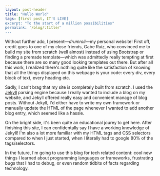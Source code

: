 ```yaml
---
layout: post-header
title: "Hello World"
tags: [first post, IT'S LIVE]
excerpt: "To the start of a million possibilities"
permalink: '/blog/:title/'
---
```


Without further ado, I present—*drumroll*—my personal website! First off, credit goes to one of my close friends, Gabe Ruiz, who convinced me to build my site from scratch (well almost) instead of using Bootstrap or finding a premade template—which was admittedly really tempting at first because there are so many good looking templates out there. But after all this work, I realized there's nothing quite like the satisfaction of knowing that all the things displayed on this webpage is your code: every div, every block of text, every heading etc.

Sadly, I can't brag that my site is completely built from scratch. I used the [Jekyll](http://jekyllrb.com/) parsing engine because I really wanted to include a blog on my website, and Jekyll offered really easy and convenient manage of blog posts. Without Jekyll, I'd either have to write my own framework or manually update the HTML of the page whenever I wanted to add another blog entry, which seemed like a hassle.

On the bright side, it's been quite an educational jourey to get here. After finishing this site, I can confidentally say I have a working knowledge of Jekyll! I'm also a lot more familiar with my HTML tags and CSS selectors compared to when I just started, when I literally had to google 80% of the tags/selectors.

In the future, I'm going to use this blog for tech related content: cool new things I learned about programming languages or frameworks, frustrating bugs that I had to debug, or even random tidbits of facts regarding technology.